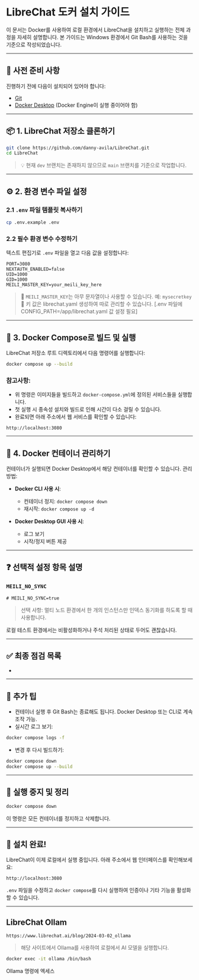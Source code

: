 # LibreChat 도커 설치 가이드

이 문서는 Docker를 사용하여 로컬 환경에서 LibreChat을 설치하고 실행하는 전체 과정을 자세히 설명합니다. 본 가이드는 Windows 환경에서 Git Bash를 사용하는 것을 기준으로 작성되었습니다.

---

## 🧰 사전 준비 사항

진행하기 전에 다음이 설치되어 있어야 합니다:

* [Git](https://git-scm.com/downloads)
* [Docker Desktop](https://www.docker.com/products/docker-desktop/) (Docker Engine이 실행 중이어야 함)

---

## 📦 1. LibreChat 저장소 클론하기

```bash
git clone https://github.com/danny-avila/LibreChat.git
cd LibreChat
```

> 💡 현재 `dev` 브랜치는 존재하지 않으므로 `main` 브랜치를 기준으로 작업합니다.

---

## ⚙️ 2. 환경 변수 파일 설정

### 2.1 `.env` 파일 템플릿 복사하기

```bash
cp .env.example .env
```

### 2.2 필수 환경 변수 수정하기

텍스트 편집기로 `.env` 파일을 열고 다음 값을 설정합니다:

```env
PORT=3080
NEXTAUTH_ENABLED=false
UID=1000
GID=1000
MEILI_MASTER_KEY=your_meili_key_here

```

> 📌 `MEILI_MASTER_KEY`는 아무 문자열이나 사용할 수 있습니다. 예: `mysecretkey`
> 📌 키 값은 librechat.yaml 생성하여 따로 관리할 수 있습니다. [.env 파일에 CONFIG_PATH=/app/librechat.yaml 값 설정 필요]

---

## 🐳 3. Docker Compose로 빌드 및 실행

LibreChat 저장소 루트 디렉토리에서 다음 명령어를 실행합니다:

```bash
docker compose up --build
```

### 참고사항:

* 위 명령은 이미지들을 빌드하고 `docker-compose.yml`에 정의된 서비스들을 실행합니다.
* 첫 실행 시 종속성 설치와 빌드로 인해 시간이 다소 걸릴 수 있습니다.
* 완료되면 아래 주소에서 웹 서비스를 확인할 수 있습니다:

```
http://localhost:3080
```

---

## 📂 4. Docker 컨테이너 관리하기

컨테이너가 실행되면 Docker Desktop에서 해당 컨테이너를 확인할 수 있습니다. 관리 방법:

* **Docker CLI 사용 시**:
  * 컨테이너 정지: `docker compose down`
  * 재시작: `docker compose up -d`

* **Docker Desktop GUI 사용 시**:
  * 로그 보기
  * 시작/정지 버튼 제공

---

## ❓ 선택적 설정 항목 설명

### `MEILI_NO_SYNC`

```env
# MEILI_NO_SYNC=true
```

> 선택 사항: 멀티 노드 환경에서 한 개의 인스턴스만 인덱스 동기화를 하도록 할 때 사용합니다.

로컬 테스트 환경에서는 비활성화하거나 주석 처리된 상태로 두어도 괜찮습니다.

---

## ✅ 최종 점검 목록

*

---

## 📌 추가 팁

* 컨테이너 실행 후 Git Bash는 종료해도 됩니다. Docker Desktop 또는 CLI로 계속 조작 가능.
* 실시간 로그 보기:

```bash
docker compose logs -f
```

* 변경 후 다시 빌드하기:

```bash
docker compose down
docker compose up --build
```

---

## 🧹 실행 중지 및 정리

```bash
docker compose down
```

이 명령은 모든 컨테이너를 정지하고 삭제합니다.

---

## 🙌 설치 완료!

LibreChat이 이제 로컬에서 실행 중입니다. 아래 주소에서 웹 인터페이스를 확인해보세요:

```
http://localhost:3080
```

`.env` 파일을 수정하고 `docker compose`를 다시 실행하여 인증이나 기타 기능을 활성화할 수 있습니다.



---
## LibreChat Ollam
```
https://www.librechat.ai/blog/2024-03-02_ollama
```
> 해당 사이트에서 Ollama를 사용하여 로컬에서 AI 모델을 실행합니다.


```bash
docker exec -it ollama /bin/bash
```
Ollama 명령에 엑세스

